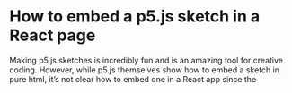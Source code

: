# How to embed a p5.js sketch in a React page

Making p5.js sketches is incredibly fun and is an amazing tool for creative coding. However, while p5.js themselves show how to embed a sketch in pure html, it’s not clear how to embed one in a React app since the <script> tag doesn’t work the same way in a React component. Here’s how I figured out to do it:

### Make a p5.js sketch
I use their [online editor](https://editor.p5js.org/) to develop and run mine. Put the sketch in a file in the same directory as index.html, I named the file sketch.js.

### Import p5.js
Add the following code in index.html within the <head> tags
  
```<script type=”text/javascript” src=”https://cdn.jsdelivr.net/npm/p5@1.3.1/lib/p5.min.js"></script>```

This directs React to the p5.js library it uses to run your sketch.
  
### Install ScriptTag
This library is what allows you to run your sketch as a script on the webpage. Run the following command in the terminal to install it:

```npm i react-script-tag```

In the React component you want to embed the sketch in, import ScriptTag with the following line

```import ScriptTag from ‘react-script-tag’;```

and then use the following line of code wherever you want in the component’s JSX

```<ScriptTag type=”text/javascript” src=”sketch.js” />```

Keep in mind that the file name of the sketch needs to match whatever you named it.

### That’s it!
With the last line of code, you can place the sketch where you want and it’ll appear in the React page! I have a full demo repo here if you want to see the code yourself.

If you found this helpful you can follow me on [Instagram](https://instagram.com/abhi.velaga) to keep up with my latest work.

*I’m currently an undergraduate at the University of Texas at Austin studying Computer Science and Studio Art. You can find more information about me and my work at my site — [abhi.work](https://abhi.work).*
